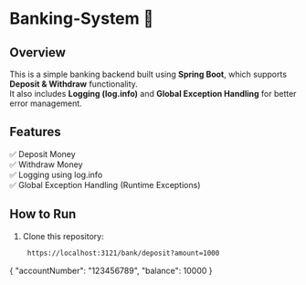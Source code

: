 # Banking-System 🚀

## Overview
This is a simple banking backend built using **Spring Boot**, which supports **Deposit & Withdraw** functionality.  
It also includes **Logging (log.info)** and **Global Exception Handling** for better error management.

## Features
✅ Deposit Money  
✅ Withdraw Money  
✅ Logging using log.info  
✅ Global Exception Handling (Runtime Exceptions)  

## How to Run
1. Clone this repository:
   ```sh
    https://localhost:3121/bank/deposit?amount=1000
{
    "accountNumber": "123456789",
    "balance": 10000
}

   
   
